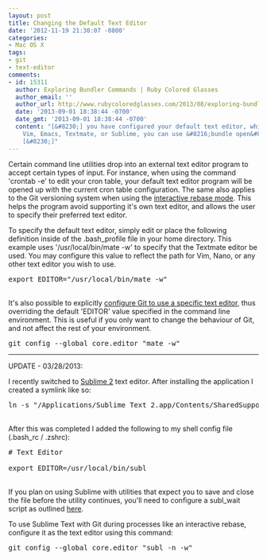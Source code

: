 ```yaml
---
layout: post
title: Changing the Default Text Editor
date: '2012-11-19 21:30:07 -0800'
categories:
- Mac OS X
tags:
- git
- text-editor
comments:
- id: 15311
  author: Exploring Bundler Commands | Ruby Colored Glasses
  author_email: ''
  author_url: http://www.rubycoloredglasses.com/2013/08/exploring-bundler-commands/
  date: '2013-09-01 18:38:44 -0700'
  date_gmt: '2013-09-01 18:38:44 -0700'
  content: "[&#8230;] you have configured your default text editor, which could be
    Vim, Emacs, Textmate, or Sublime, you can use &#8216;bundle open&#8217; to quickly
    [&#8230;]"
---
```

<p>Certain command line utilities drop into an external text editor program to accept certain types of input. For instance, when using the command 'crontab -e' to edit your cron table, your default text editor program will be opened up with the current cron table configuration. The same also applies to the Git versioning system when using the <a href="http://git-scm.com/docs/git-rebase#_interactive_mode" target="_blank">interactive rebase mode</a>. This helps the program avoid supporting it's own text editor, and allows the user to specify their preferred text editor.</p>
<p>To specify the default text editor, simply edit or place the following definition inside of the .bash_profile file in your home directory. This example uses '/usr/local/bin/mate -w' to specify that the Textmate editor be used. You may configure this value to reflect the path for Vim, Nano, or any other text editor you wish to use.</p>
<pre class="brush:shell">export EDITOR="/usr/local/bin/mate -w"</pre><br />
It's also possible to explicitly <a href="http://git-scm.com/book/en/Customizing-Git-Git-Configuration#Basic-Client-Configuration" target="_blank">configure Git to use a specific text editor</a>, thus overriding the default 'EDITOR' value specified in the command line environment. This is useful if you only want to change the behaviour of Git, and not affect the rest of your environment.</p>
<pre class="brush:shell">git config --global core.editor "mate -w"</pre></p>
<hr />
<p>UPDATE - 03/28/2013:</p>
<p>I recently switched to <a title="Sublime Text Editor" href="http://www.sublimetext.com/" target="_blank">Sublime 2</a> text editor. After installing the application I created a symlink like so:</p>
<pre class="brush:shell">ln -s "/Applications/Sublime Text 2.app/Contents/SharedSupport/bin/subl" /usr/local/bin/subl</pre><br />
After this was completed I added the following to my shell config file (.bash_rc / .zshrc):</p>
<pre class="brush:plain"># Text Editor<br />
export EDITOR=/usr/local/bin/subl</pre><br />
If you plan on using Sublime with utilities that expect you to save and close the file before the utility continues, you'll need to configure a subl_wait script as outlined <a href="http://sublimetext.userecho.com/topic/91740-equivalent-of-mate_wait-for-subl/" target="_blank">here</a>.</p>
<p>To use Sublime Text with Git during processes like an interactive rebase, configure it as the text editor using this command:</p>
<pre class="brush:shell">git config --global core.editor "subl -n -w"</pre></p>
